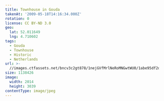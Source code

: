```yaml
---
title: Townhouse in Gouda
takenAt: '2009-05-18T14:16:34.000Z'
rotation: 0
license: CC BY-ND 3.0
geo:
  lat: 52.011649
  lng: 4.710602
tags:
  - Gouda
  - Townhouse
  - Historic
  - Netherlands
url: >-
  //images.ctfassets.net/bncv3c2gt878/1nejGVfMrlNeRoMNGwtWU0/1abe95df2d21c09ac87d538973e6e7f4/townhouse-in-gouda_4343164193_o
size: 1138426
image:
  width: 2014
  height: 3039
contentType: image/jpeg
---
```


